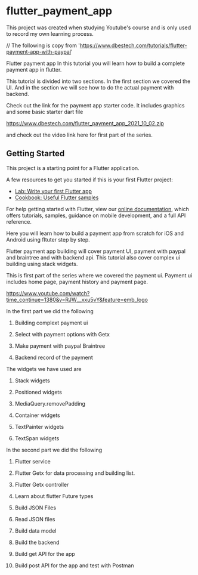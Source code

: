# flutter_payment_app

This project was created when studying Youtube's course and is only used to record my own learning process.


// The following is copy from 'https://www.dbestech.com/tutorials/flutter-payment-app-with-paypal'

Flutter payment app
In this tutorial you will learn how to build a complete payment app in flutter. 

This tutorial is divided into two sections. In the first section we covered the UI. And in the section we will see how to do the actual payment with backend.

Check out the link for the payment app starter code. It includes graphics and some basic starter dart file

https://www.dbestech.com/flutter_payment_app_2021_10_02.zip

and check out the video link here for first part of the series.

## Getting Started

This project is a starting point for a Flutter application.

A few resources to get you started if this is your first Flutter project:

- [Lab: Write your first Flutter app](https://flutter.dev/docs/get-started/codelab)
- [Cookbook: Useful Flutter samples](https://flutter.dev/docs/cookbook)

For help getting started with Flutter, view our
[online documentation](https://flutter.dev/docs), which offers tutorials,
samples, guidance on mobile development, and a full API reference.

Here you will learn how to build a payment app from scratch for iOS and Android using fltuter step by step.

Flutter payment app building will cover payment UI, payment with paypal and braintree and with backend api. This tutorial also cover complex ui building using stack widgets.

This is first part of the series where we covered the payment ui. Payment ui includes home page, payment history and payment page.

https://www.youtube.com/watch?time_continue=1380&v=RJW__xxu5vY&feature=emb_logo

In the first part we did the following

1. Building complext payment ui

2. Select with payment options with Getx

3. Make payment with paypal Braintree

4. Backend record of the payment

 

The widgets we have used are

1. Stack widgets

2. Positioned widgets

3. MediaQuery.removePadding

4. Container widgets

5. TextPainter widgets

6. TextSpan widgets

In the second part we did the following

1. Flutter service

2. Flutter Getx for data processing and building list.

3. Flutter Getx controller

4. Learn about flutter Future types

5. Build JSON Files

6. Read JSON files

7. Build data model

8. Build the backend

9. Build get API for the app

10. Build post API for the app and test with Postman
